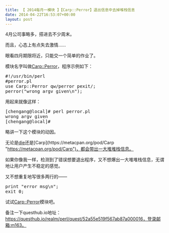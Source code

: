 ```yaml
---
title: 【 2014每月一模块 】【Carp::Perror】退出信息中去掉堆栈信息
date: 2014-04-22T16:53:07+00:00
layout: post
---
```

4月公司事略多，搭进去不少周末。

而且，心态上有点失去激情……

眼看四月期限将近，只能交一个简单的作业了。

模块名字叫做[Carp::Perror](https://metacpan.org/pod/Carp::Perror "https://metacpan.org/pod/Carp::Perror")，程序示例如下：

<pre class="brush: perl">#!/usr/bin/perl
#perror.pl
use Carp::Perror qw/perror pexit/;
perror("wrong argv given\n");
</pre>

用起来就像这样：

<pre class="brush: bash">[chengang@local]# perl perror.pl
wrong argv given
[chengang@local]#
</pre>

略讲一下这个模块的动因。

无论是[die](http://perldoc.perl.org/functions/die.html "http://perldoc.perl.org/functions/die.html")还是[Carp](https://metacpan.org/pod/Carp "https://metacpan.org/pod/Carp")，都会带出一大堆堆栈信息。

如果你像我一样，检测到了错误想要退出程序，又不想爆出一大堆堆栈信息，无谓地让用户产生不稳定的感觉。

又不想重复地写很多两行的——

<pre class="brush: perl">print "error msg\n";
exit 0;
</pre>

试试[Carp::Perror](https://metacpan.org/pod/Carp::Perror "https://metacpan.org/pod/Carp::Perror")模块吧。

备注一下questhub.io地址：https://questhub.io/realm/perl/quest/52a55e519f567ab87a000016，登录邮箱:m163。
